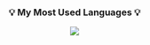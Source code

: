<!--
**iamzieun/iamzieun** is a ✨ _special_ ✨ repository because its `README.md` (this file) appears on your GitHub profile.

Here are some ideas to get you started:

- 🔭 I’m currently working on ...
- 🌱 I’m currently learning ...
- 👯 I’m looking to collaborate on ...
- 🤔 I’m looking for help with ...
- 💬 Ask me about ...
- 📫 How to reach me: ...
- 😄 Pronouns: ...
- ⚡ Fun fact: ...
-->
</p>
<h3 align="center">💡 My Most Used Languages 💡</h3>
<p align="center">
  <a href="https://github.com/iamzieun">
    <img align="center" src="https://github-readme-stats.vercel.app/api/top-langs/?username=iamzieun&layout=compact&show_icons=true&show_owner=ture&hide_title=true&theme=nord&hide=jupyter%20notebookk" />
  </a>
</p>
